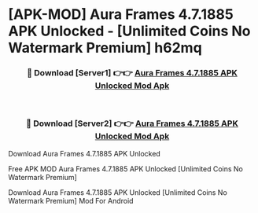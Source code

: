 # [APK-MOD] Aura Frames 4.7.1885 APK Unlocked - [Unlimited Coins No Watermark Premium] h62mq



<div align="center">
<h3>🔴 Download [Server1] 👉👉 <a href="https://momento.my/?title=Aura_Frames_4.7.1885_APK_Unlocked">Aura Frames 4.7.1885 APK Unlocked Mod Apk</a></h3><br>

<h3>🔴 Download [Server2] 👉👉 <a href="https://momento.my/?title=Aura_Frames_4.7.1885_APK_Unlocked">Aura Frames 4.7.1885 APK Unlocked Mod Apk</a></h3>
</div>



Download Aura Frames 4.7.1885 APK Unlocked 

Free APK MOD Aura Frames 4.7.1885 APK Unlocked [Unlimited Coins No Watermark Premium]

Download Aura Frames 4.7.1885 APK Unlocked [Unlimited Coins No Watermark Premium] Mod For Android
